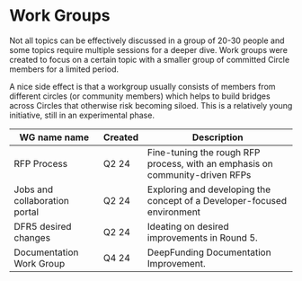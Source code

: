 # Work Groups

Not all topics can be effectively discussed in a group of 20-30 people and some topics require multiple sessions for a deeper dive. Work groups were created to focus on a certain topic with a smaller group of committed Circle members for a limited period.

A nice side effect is that a workgroup usually consists of members from different circles (or community members) which helps to build bridges across Circles that otherwise risk becoming siloed. This is a relatively young initiative, still in an experimental phase.

| WG name name                  | Created | Description                                                |
|--------------------------------|---------|------------------------------------------------------------|
| RFP Process                   | Q2 24   | Fine-tuning the rough RFP process, with an emphasis on community-driven RFPs |
| Jobs and collaboration portal  | Q2 24   | Exploring and developing the concept of a Developer-focused environment |
| DFR5 desired changes          | Q2 24   | Ideating on desired improvements in Round 5.               |
| Documentation Work Group          | Q4 24   | DeepFunding Documentation Improvement.               |